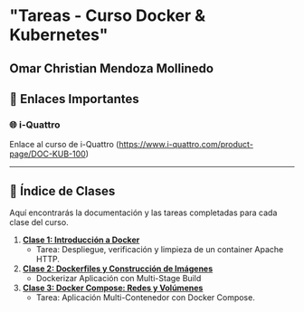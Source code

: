 <h1> "Tareas - Curso Docker & Kubernetes" </h1>
<h2>Omar Christian Mendoza Mollinedo</h2>


## 🔗 Enlaces Importantes

### 🌐 i-Quattro 

Enlace al curso de i-Quattro (https://www.i-quattro.com/product-page/DOC-KUB-100)

---

## 🧭 Índice de Clases

Aquí encontrarás la documentación y las tareas completadas para cada clase del curso.

1.  **[Clase 1: Introducción a Docker](./clase1/README.md)**
    * Tarea: Despliegue, verificación y limpieza de un container Apache HTTP.
2.  **[Clase 2: Dockerfiles y Construcción de Imágenes](./clase2/mi-app-express)**
    * Dockerizar Aplicación con Multi-Stage Build
3.  **[Clase 3: Docker Compose: Redes y Volúmenes](./clase1/README.md)**
    * Tarea: Aplicación Multi-Contenedor con Docker Compose.
